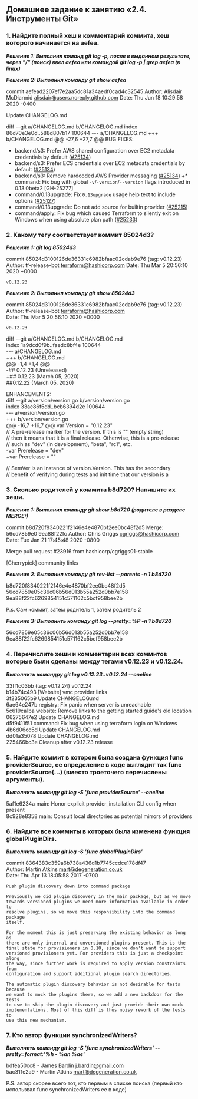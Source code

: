 ## Домашнее задание к занятию «2.4. Инструменты Git»
### 1. Найдите полный хеш и комментарий коммита, хеш которого начинается на aefea. 

***Решение 1: Выполнил команд git log -p, после в выданном результате, через "/" (поиск) ввел aefea или командой git log -p | grep aefea (в linux)***

***Решение 2: Выполнил команду git show aefea***

commit aefead2207ef7e2aa5dc81a34aedf0cad4c32545
Author: Alisdair McDiarmid <alisdair@users.noreply.github.com>
Date:   Thu Jun 18 10:29:58 2020 -0400

Update CHANGELOG.md

diff --git a/CHANGELOG.md b/CHANGELOG.md
index 86d70e3e0d..588d807b17 100644
--- a/CHANGELOG.md
+++ b/CHANGELOG.md
@@ -27,6 +27,7 @@ BUG FIXES:
 * backend/s3: Prefer AWS shared configuration over EC2 metadata credentials by default ([#25134](https://github.com/hashicorp/terraform/issues/25134))
 * backend/s3: Prefer ECS credentials over EC2 metadata credentials by default ([#25134](https://github.com/hashicorp/terraform/issues/25134))
 * backend/s3: Remove hardcoded AWS Provider messaging ([#25134](https://github.com/hashicorp/terraform/issues/25134))
+* command: Fix bug with global `-v`/`-version`/`--version` flags introduced in 0.13.0beta2 [GH-25277]
 * command/0.13upgrade: Fix `0.13upgrade` usage help text to include options ([#25127](https://github.com/hashicorp/terraform/issues/25127))
 * command/0.13upgrade: Do not add source for builtin provider ([#25215](https://github.com/hashicorp/terraform/issues/25215))
 * command/apply: Fix bug which caused Terraform to silently exit on Windows when using absolute plan path ([#25233](https://github.com/hashicorp/terraform/issues/25233))

### 2.  Какому тегу соответствует коммит 85024d3?

***Решение 1: git log 85024d3***

commit 85024d3100126de36331c6982bfaac02cdab9e76 (tag: v0.12.23)
Author: tf-release-bot <terraform@hashicorp.com>
Date:   Thu Mar 5 20:56:10 2020 +0000

    v0.12.23

***Решение 2: Выполнил команду git show 85024d3***

commit 85024d3100126de36331c6982bfaac02cdab9e76 (tag: v0.12.23)  
Author: tf-release-bot <terraform@hashicorp.com>  
Date:   Thu Mar 5 20:56:10 2020 +0000  

    v0.12.23

diff --git a/CHANGELOG.md b/CHANGELOG.md  
index 1a9dcd0f9b..faedc8bf4e 100644  
--- a/CHANGELOG.md  
+++ b/CHANGELOG.md  
@@ -1,4 +1,4 @@  
-## 0.12.23 (Unreleased)  
+## 0.12.23 (March 05, 2020)  
 ##0.12.22 (March 05, 2020)  
  
 ENHANCEMENTS:  
diff --git a/version/version.go b/version/version.go    
index 33ac86f5dd..bcb6394d2e 100644    
--- a/version/version.go    
+++ b/version/version.go    
@@ -16,7 +16,7 @@ var Version = "0.12.23"    
 // A pre-release marker for the version. If this is "" (empty string)    
 // then it means that it is a final release. Otherwise, this is a pre-release    
 // such as "dev" (in development), "beta", "rc1", etc.  
-var Prerelease = "dev"  
+var Prerelease = ""  
  
 // SemVer is an instance of version.Version. This has the secondary    
 // benefit of verifying during tests and init time that our version is a    
 
### 3. Сколько родителей у коммита b8d720? Напишите их хеши.

***Решение 1: Выполнил команду git show b8d720 (родителе в разделе MERGE:)***

commit b8d720f8340221f2146e4e4870bf2ee0bc48f2d5
Merge: 56cd7859e0 9ea88f22fc
Author: Chris Griggs <cgriggs@hashicorp.com>
Date:   Tue Jan 21 17:45:48 2020 -0800

   Merge pull request #23916 from hashicorp/cgriggs01-stable

[Cherrypick] community links

***Решение 2: Выполнил команду git rev-list --parents -n 1 b8d720***

b8d720f8340221f2146e4e4870bf2ee0bc48f2d5 56cd7859e05c36c06b56d013b55a252d0bb7e158 9ea88f22fc6269854151c571162c5bcf958bee2b

P.s. Сам коммит, затем родитель 1, затем родитель 2

***Решение 3: Выполнить команду git log --pretty=%P -n 1  b8d720***

56cd7859e05c36c06b56d013b55a252d0bb7e158 9ea88f22fc6269854151c571162c5bcf958bee2b

### 4. Перечислите хеши и комментарии всех коммитов которые были сделаны между тегами v0.12.23 и v0.12.24.

***Выполнить командру git log  v0.12.23..v0.12.24  --oneline***

33ff1c03bb (tag: v0.12.24) v0.12.24  
b14b74c493 [Website] vmc provider links  
3f235065b9 Update CHANGELOG.md  
6ae64e247b registry: Fix panic when server is unreachable  
5c619ca1ba website: Remove links to the getting started guide's old location  
06275647e2 Update CHANGELOG.md  
d5f9411f51 command: Fix bug when using terraform login on Windows  
4b6d06cc5d Update CHANGELOG.md  
dd01a35078 Update CHANGELOG.md  
225466bc3e Cleanup after v0.12.23 release  

### 5. Найдите коммит в котором была создана функция func providerSource, ее определение в коде выглядит так func providerSource(...) (вместо троеточего перечислены аргументы).

***Выполнить команду git log -S 'func providerSource' --oneline***

5af1e6234a main: Honor explicit provider_installation CLI config when present  
8c928e8358 main: Consult local directories as potential mirrors of providers  

### 6. Найдите все коммиты в которых была изменена функция globalPluginDirs.

***Выполнить команду git log -S 'func globalPluginDirs'***
  
commit 8364383c359a6b738a436d1b7745ccdce178df47  
Author: Martin Atkins <mart@degeneration.co.uk>  
Date:   Thu Apr 13 18:05:58 2017 -0700  

    Push plugin discovery down into command package

    Previously we did plugin discovery in the main package, but as we move
    towards versioned plugins we need more information available in order to
    resolve plugins, so we move this responsibility into the command package
    itself.

    For the moment this is just preserving the existing behavior as long as
    there are only internal and unversioned plugins present. This is the
    final state for provisioners in 0.10, since we don't want to support
    versioned provisioners yet. For providers this is just a checkpoint along
    the way, since further work is required to apply version constraints from
    configuration and support additional plugin search directories.

    The automatic plugin discovery behavior is not desirable for tests because
    we want to mock the plugins there, so we add a new backdoor for the tests
    to use to skip the plugin discovery and just provide their own mock
    implementations. Most of this diff is thus noisy rework of the tests to
    use this new mechanism.

### 7. Кто автор функции synchronizedWriters?

***Выполнить команду git log -S 'func synchronizedWriters' --pretty=format:'%h - %an %ae'***

bdfea50cc8 - James Bardin j.bardin@gmail.com  
5ac311e2a9 - Martin Atkins mart@degeneration.co.uk  

P.S. автор скорее всего тот, кто первым в списке поиска (первый кто использвал func synchronizedWriters ее в коде)


  

